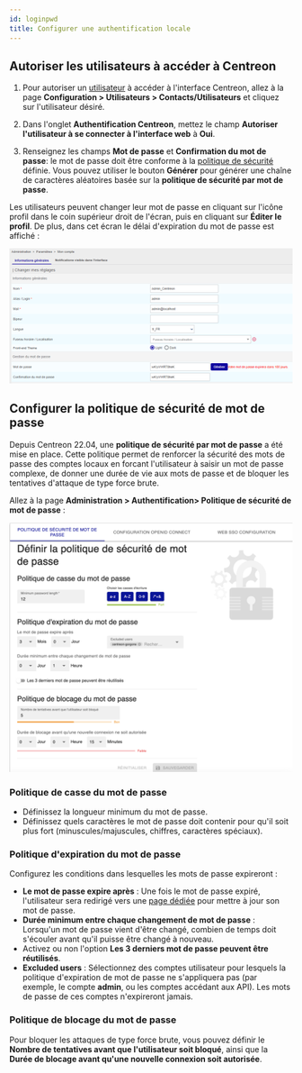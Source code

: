 ```yaml
---
id: loginpwd
title: Configurer une authentification locale
---
```


## Autoriser les utilisateurs à accéder à Centreon

1. Pour autoriser un [utilisateur](../monitoring/basic-objects/contacts) à accéder à l'interface Centreon, allez à la page
**Configuration > Utilisateurs > Contacts/Utilisateurs** et cliquez sur l'utilisateur désiré.

2. Dans l'onglet **Authentification Centreon**, mettez le champ **Autoriser l'utilisateur à se connecter à l'interface web**
à **Oui**.

3. Renseignez les champs **Mot de passe** et **Confirmation du mot de passe**: le mot de passe doit être conforme à la [politique de sécurité](#configurer-la-politique-de-sécurité-de-mot-de-passe) définie. Vous pouvez utiliser le bouton **Générer**
pour générer une chaîne de caractères aléatoires basée sur la **politique de sécurité par mot de passe**.

Les utilisateurs peuvent changer leur mot de passe en cliquant sur l'icône profil dans le coin supérieur droit de l'écran,
puis en cliquant sur **Éditer le profil**. De plus, dans cet écran le délai d'expiration du mot de passe est affiché :

![image](../assets/administration/password_expiration.png)

## Configurer la politique de sécurité de mot de passe

Depuis Centreon 22.04, une **politique de sécurité par mot de passe** a été mise en place.
Cette politique permet de renforcer la sécurité des mots de passe des comptes locaux en forcant
l'utilisateur à saisir un mot de passe complexe, de donner une durée de vie aux mots de passe
et de bloquer les tentatives d'attaque de type force brute.

Allez à la page **Administration > Authentification> Politique de sécurité de mot de passe** :

![image](../assets/administration/local-configuration.png)

### Politique de casse du mot de passe

- Définissez la longueur minimum du mot de passe.
- Définissez quels caractères le mot de passe doit contenir pour qu'il soit plus fort (minuscules/majuscules, chiffres, caractères spéciaux).

### Politique d'expiration du mot de passe

Configurez les conditions dans lesquelles les mots de passe expireront :

- **Le mot de passe expire après** : Une fois le mot de passe expiré, l'utilisateur sera redirigé vers une
  [page dédiée](../getting-started/interface.md#réinitialisez-votre-mot-de-passe-après-expiration) pour mettre à jour son mot de passe.
- **Durée minimum entre chaque changement de mot de passe** : Lorsqu'un mot de passe vient d'être changé, combien de temps doit s'écouler avant qu'il puisse être changé à nouveau.
- Activez ou non l'option **Les 3 derniers mot de passe peuvent être réutilisés**.
- **Excluded users** : Sélectionnez des comptes utilisateur pour lesquels la politique d'expiration de mot de passe ne s'appliquera pas (par exemple, le compte **admin**, ou les comptes accédant aux API). Les mots de passe de ces comptes n'expireront jamais.

### Politique de blocage du mot de passe

Pour bloquer les attaques de type force brute, vous pouvez définir le **Nombre de tentatives avant que l'utilisateur soit bloqué**,
ainsi que la **Durée de blocage avant qu'une nouvelle connexion soit autorisée**.
